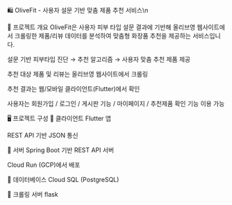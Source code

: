 🛍️ OliveFit - 사용자 설문 기반 맞춤 제품 추천 서비스\n

📌 프로젝트 개요
OliveFit은 사용자 피부 타입 설문 결과에 기반해 올리브영 웹사이트에서 크롤링한 제품/리뷰 데이터를 분석하여 맞춤형 화장품 추천을 제공하는 서비스입니다.

설문 기반 피부타입 진단 → 추천 알고리즘 → 사용자 맞춤 추천 제품 제공

추천 대상 제품 및 리뷰는 올리브영 웹사이트에서 크롤링

추천 결과는 웹/모바일 클라이언트(Flutter)에서 확인

사용자는 회원가입 / 로그인 / 게시판 기능 / 마이페이지 / 추천제품 확인 기능 이용 가능

🖥️ 프로젝트 구성
🔹 클라이언트
Flutter 앱

REST API 기반 JSON 통신

🔹 서버
Spring Boot 기반 REST API 서버

Cloud Run (GCP)에서 배포

🔹 데이터베이스
Cloud SQL (PostgreSQL)

🔹 크롤링 서버
flask
